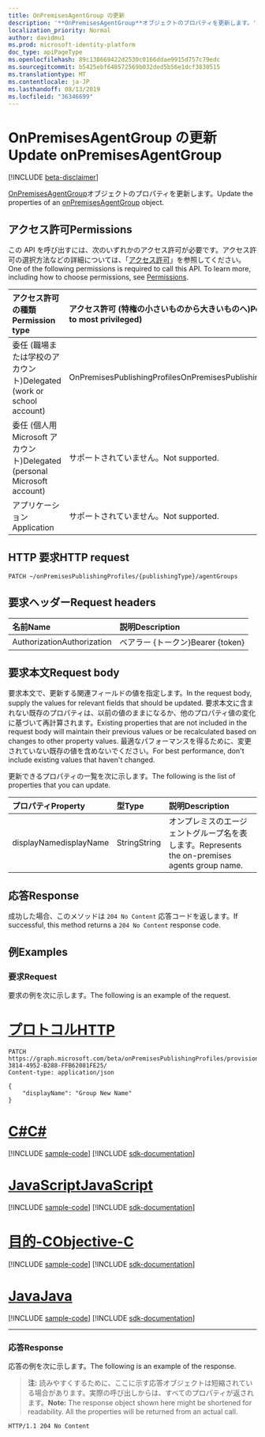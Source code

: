 ```yaml
---
title: OnPremisesAgentGroup の更新
description: '**OnPremisesAgentGroup**オブジェクトのプロパティを更新します。'
localization_priority: Normal
author: davidmu1
ms.prod: microsoft-identity-platform
doc_type: apiPageType
ms.openlocfilehash: 89c138669422d2530c0166ddae9915d757c79edc
ms.sourcegitcommit: b5425ebf648572569b032ded5b56e1dcf3830515
ms.translationtype: MT
ms.contentlocale: ja-JP
ms.lasthandoff: 08/13/2019
ms.locfileid: "36346699"
---
```

# <a name="update-onpremisesagentgroup"></a><span data-ttu-id="d72c8-103">OnPremisesAgentGroup の更新</span><span class="sxs-lookup"><span data-stu-id="d72c8-103">Update onPremisesAgentGroup</span></span>

[!INCLUDE [beta-disclaimer](../../includes/beta-disclaimer.md)]

<span data-ttu-id="d72c8-104">[OnPremisesAgentGroup](../resources/onpremisesagentgroup.md)オブジェクトのプロパティを更新します。</span><span class="sxs-lookup"><span data-stu-id="d72c8-104">Update the properties of an [onPremisesAgentGroup](../resources/onpremisesagentgroup.md) object.</span></span>

## <a name="permissions"></a><span data-ttu-id="d72c8-105">アクセス許可</span><span class="sxs-lookup"><span data-stu-id="d72c8-105">Permissions</span></span>

<span data-ttu-id="d72c8-p101">この API を呼び出すには、次のいずれかのアクセス許可が必要です。アクセス許可の選択方法などの詳細については、「[アクセス許可](/graph/permissions-reference)」を参照してください。</span><span class="sxs-lookup"><span data-stu-id="d72c8-p101">One of the following permissions is required to call this API. To learn more, including how to choose permissions, see [Permissions](/graph/permissions-reference).</span></span>

| <span data-ttu-id="d72c8-108">アクセス許可の種類</span><span class="sxs-lookup"><span data-stu-id="d72c8-108">Permission type</span></span>                        | <span data-ttu-id="d72c8-109">アクセス許可 (特権の小さいものから大きいものへ)</span><span class="sxs-lookup"><span data-stu-id="d72c8-109">Permissions (from least to most privileged)</span></span> |
|:--------------------------------------|:---------------------------------------------------------|
|<span data-ttu-id="d72c8-110">委任 (職場または学校のアカウント)</span><span class="sxs-lookup"><span data-stu-id="d72c8-110">Delegated (work or school account)</span></span>     | <span data-ttu-id="d72c8-111">OnPremisesPublishingProfiles</span><span class="sxs-lookup"><span data-stu-id="d72c8-111">OnPremisesPublishingProfiles.ReadWrite.All</span></span> |
| <span data-ttu-id="d72c8-112">委任 (個人用 Microsoft アカウント)</span><span class="sxs-lookup"><span data-stu-id="d72c8-112">Delegated (personal Microsoft account)</span></span> | <span data-ttu-id="d72c8-113">サポートされていません。</span><span class="sxs-lookup"><span data-stu-id="d72c8-113">Not supported.</span></span> |
| <span data-ttu-id="d72c8-114">アプリケーション</span><span class="sxs-lookup"><span data-stu-id="d72c8-114">Application</span></span>                            | <span data-ttu-id="d72c8-115">サポートされていません。</span><span class="sxs-lookup"><span data-stu-id="d72c8-115">Not supported.</span></span> |

## <a name="http-request"></a><span data-ttu-id="d72c8-116">HTTP 要求</span><span class="sxs-lookup"><span data-stu-id="d72c8-116">HTTP request</span></span>

<!-- { "blockType": "ignored" } -->

```http
PATCH ~/onPremisesPublishingProfiles/{publishingType}/agentGroups
```

## <a name="request-headers"></a><span data-ttu-id="d72c8-117">要求ヘッダー</span><span class="sxs-lookup"><span data-stu-id="d72c8-117">Request headers</span></span>

| <span data-ttu-id="d72c8-118">名前</span><span class="sxs-lookup"><span data-stu-id="d72c8-118">Name</span></span>       | <span data-ttu-id="d72c8-119">説明</span><span class="sxs-lookup"><span data-stu-id="d72c8-119">Description</span></span>|
|:-----------|:-----------|
| <span data-ttu-id="d72c8-120">Authorization</span><span class="sxs-lookup"><span data-stu-id="d72c8-120">Authorization</span></span> | <span data-ttu-id="d72c8-121">ベアラー {トークン}</span><span class="sxs-lookup"><span data-stu-id="d72c8-121">Bearer {token}</span></span> |

## <a name="request-body"></a><span data-ttu-id="d72c8-122">要求本文</span><span class="sxs-lookup"><span data-stu-id="d72c8-122">Request body</span></span>

<span data-ttu-id="d72c8-123">要求本文で、更新する関連フィールドの値を指定します。</span><span class="sxs-lookup"><span data-stu-id="d72c8-123">In the request body, supply the values for relevant fields that should be updated.</span></span> <span data-ttu-id="d72c8-124">要求本文に含まれない既存のプロパティは、以前の値のままになるか、他のプロパティ値の変化に基づいて再計算されます。</span><span class="sxs-lookup"><span data-stu-id="d72c8-124">Existing properties that are not included in the request body will maintain their previous values or be recalculated based on changes to other property values.</span></span> <span data-ttu-id="d72c8-125">最適なパフォーマンスを得るために、変更されていない既存の値を含めないでください。</span><span class="sxs-lookup"><span data-stu-id="d72c8-125">For best performance, don't include existing values that haven't changed.</span></span>

<span data-ttu-id="d72c8-126">更新できるプロパティの一覧を次に示します。</span><span class="sxs-lookup"><span data-stu-id="d72c8-126">The following is the list of properties that you can update.</span></span>

| <span data-ttu-id="d72c8-127">プロパティ</span><span class="sxs-lookup"><span data-stu-id="d72c8-127">Property</span></span>     | <span data-ttu-id="d72c8-128">型</span><span class="sxs-lookup"><span data-stu-id="d72c8-128">Type</span></span>        | <span data-ttu-id="d72c8-129">説明</span><span class="sxs-lookup"><span data-stu-id="d72c8-129">Description</span></span> |
|:-------------|:------------|:------------|
|<span data-ttu-id="d72c8-130">displayName</span><span class="sxs-lookup"><span data-stu-id="d72c8-130">displayName</span></span>|<span data-ttu-id="d72c8-131">String</span><span class="sxs-lookup"><span data-stu-id="d72c8-131">String</span></span>| <span data-ttu-id="d72c8-132">オンプレミスのエージェントグループ名を表します。</span><span class="sxs-lookup"><span data-stu-id="d72c8-132">Represents the on-premises agents group name.</span></span>|

## <a name="response"></a><span data-ttu-id="d72c8-133">応答</span><span class="sxs-lookup"><span data-stu-id="d72c8-133">Response</span></span>

<span data-ttu-id="d72c8-134">成功した場合、このメソッドは `204 No Content` 応答コードを返します。</span><span class="sxs-lookup"><span data-stu-id="d72c8-134">If successful, this method returns a `204 No Content` response code.</span></span>

## <a name="examples"></a><span data-ttu-id="d72c8-135">例</span><span class="sxs-lookup"><span data-stu-id="d72c8-135">Examples</span></span>

### <a name="request"></a><span data-ttu-id="d72c8-136">要求</span><span class="sxs-lookup"><span data-stu-id="d72c8-136">Request</span></span>

<span data-ttu-id="d72c8-137">要求の例を次に示します。</span><span class="sxs-lookup"><span data-stu-id="d72c8-137">The following is an example of the request.</span></span>

# <a name="httptabhttp"></a>[<span data-ttu-id="d72c8-138">プロトコル</span><span class="sxs-lookup"><span data-stu-id="d72c8-138">HTTP</span></span>](#tab/http)
<!-- {
  "blockType": "request",
  "name": "update_onpremisesagentgroup"
}-->

```http
PATCH https://graph.microsoft.com/beta/onPremisesPublishingProfiles/provisioning/agentGroups/8832388F-3814-4952-B288-FFB62081FE25/
Content-type: application/json

{
    "displayName": "Group New Name"
}
```
# <a name="ctabcsharp"></a>[<span data-ttu-id="d72c8-139">C#</span><span class="sxs-lookup"><span data-stu-id="d72c8-139">C#</span></span>](#tab/csharp)
[!INCLUDE [sample-code](../includes/snippets/csharp/update-onpremisesagentgroup-csharp-snippets.md)]
[!INCLUDE [sdk-documentation](../includes/snippets/snippets-sdk-documentation-link.md)]

# <a name="javascripttabjavascript"></a>[<span data-ttu-id="d72c8-140">JavaScript</span><span class="sxs-lookup"><span data-stu-id="d72c8-140">JavaScript</span></span>](#tab/javascript)
[!INCLUDE [sample-code](../includes/snippets/javascript/update-onpremisesagentgroup-javascript-snippets.md)]
[!INCLUDE [sdk-documentation](../includes/snippets/snippets-sdk-documentation-link.md)]

# <a name="objective-ctabobjc"></a>[<span data-ttu-id="d72c8-141">目的-C</span><span class="sxs-lookup"><span data-stu-id="d72c8-141">Objective-C</span></span>](#tab/objc)
[!INCLUDE [sample-code](../includes/snippets/objc/update-onpremisesagentgroup-objc-snippets.md)]
[!INCLUDE [sdk-documentation](../includes/snippets/snippets-sdk-documentation-link.md)]

# <a name="javatabjava"></a>[<span data-ttu-id="d72c8-142">Java</span><span class="sxs-lookup"><span data-stu-id="d72c8-142">Java</span></span>](#tab/java)
[!INCLUDE [sample-code](../includes/snippets/java/update-onpremisesagentgroup-java-snippets.md)]
[!INCLUDE [sdk-documentation](../includes/snippets/snippets-sdk-documentation-link.md)]

---


### <a name="response"></a><span data-ttu-id="d72c8-143">応答</span><span class="sxs-lookup"><span data-stu-id="d72c8-143">Response</span></span>

<span data-ttu-id="d72c8-144">応答の例を次に示します。</span><span class="sxs-lookup"><span data-stu-id="d72c8-144">The following is an example of the response.</span></span>

> <span data-ttu-id="d72c8-p103">**注:** 読みやすくするために、ここに示す応答オブジェクトは短縮されている場合があります。実際の呼び出しからは、すべてのプロパティが返されます。</span><span class="sxs-lookup"><span data-stu-id="d72c8-p103">**Note:** The response object shown here might be shortened for readability. All the properties will be returned from an actual call.</span></span>

<!-- {
  "blockType": "response",
  "truncated": true,
  "@odata.type": "microsoft.graph.onPremisesAgentGroup"
} -->

```http
HTTP/1.1 204 No Content
```

<!-- uuid: 16cd6b66-4b1a-43a1-adaf-3a886856ed98
2019-02-04 14:57:30 UTC -->
<!-- {
  "type": "#page.annotation",
  "description": "Update onpremisesagentgroup",
  "keywords": "",
  "section": "documentation",
  "tocPath": ""
}-->
